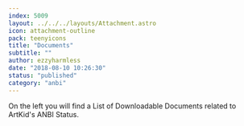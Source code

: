 ```yaml
---
index: 5009
layout: ../../../layouts/Attachment.astro
icon: attachment-outline
pack: teenyicons
title: "Documents"
subtitle: ""
author: ezzyharmless
date: "2018-08-10 10:26:30"
status: "published"
category: "anbi"
---
```


On the left you will find a List of Downloadable Documents related to ArtKid's ANBI Status.